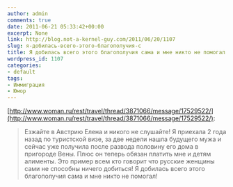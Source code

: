 ```yaml
---
author: admin
comments: true
date: 2011-06-21 05:33:42+00:00
excerpt: None
link: http://blog.not-a-kernel-guy.com/2011/06/20/1107
slug: я-добилась-всего-этого-благополучия-с
title: Я добилась всего этого благополучия сама и мне никто не помогал!
wordpress_id: 1107
categories:
- default
tags:
- Иммиграция
- Юмор
---
```


[http://www.woman.ru/rest/travel/thread/3871066/message/17529522/](http://www.woman.ru/rest/travel/thread/3871066/message/17529522/):

> Езжайте в Австрию Елена и никого не слушайте! Я приехала 2 года назад по туристской визе, за две недели нашла будущего мужа и сейчас уже получила после развода половину его дома в пригороде Вены. Плюс он теперь обязан платить мне и детям алименты. 
Это пример всем кто говорит что русские женщины сами не способны ничего добиться! Я добилась всего этого благополучия сама и мне никто не помогал!

